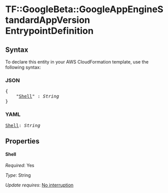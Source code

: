 # TF::GoogleBeta::GoogleAppEngineStandardAppVersion EntrypointDefinition

## Syntax

To declare this entity in your AWS CloudFormation template, use the following syntax:

### JSON

<pre>
{
    "<a href="#shell" title="Shell">Shell</a>" : <i>String</i>
}
</pre>

### YAML

<pre>
<a href="#shell" title="Shell">Shell</a>: <i>String</i>
</pre>

## Properties

#### Shell

_Required_: Yes

_Type_: String

_Update requires_: [No interruption](https://docs.aws.amazon.com/AWSCloudFormation/latest/UserGuide/using-cfn-updating-stacks-update-behaviors.html#update-no-interrupt)

